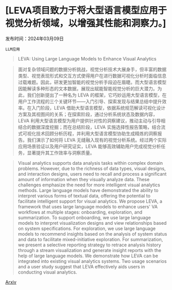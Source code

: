 # [LEVA项目致力于将大型语言模型应用于视觉分析领域，以增强其性能和洞察力。]

发布时间：2024年03月09日

`LLM应用`

> LEVA: Using Large Language Models to Enhance Visual Analytics

> 面对复杂领域问题的数据分析挑战，视觉分析技术大展身手，但丰富的数据类型、视觉表现形式和交互方式使得用户在进行数据可视化分析时面临信息过载难题。因此，研发更加智能的视觉分析手段迫在眉睫。而大型语言模型因能解读多种形态的文本数据，展现出赋能智能视觉分析的巨大潜力。为此，我们创新提出了一种名为 LEVA 的框架，它巧妙运用大型语言模型，在用户工作流程的三个关键环节——入门引导、探索发现与结果总结中提升效率。在入门阶段，LEVA 借助大型语言模型，依据系统规范解读可视化设计方案及其视图间的关系；在探索阶段，通过分析系统状态及数据内容，LEVA 利用大型语言模型为用户提供针对性的洞察建议，推动主动与引导相结合的数据深度挖掘；而在总结阶段，LEVA 实施选择性报告策略，结合流式可视化技术回顾分析历程，并利用大型语言模型协助生成精炼的洞察报告。我们演示了如何将 LEVA 无缝融入现有的视觉分析系统。经过两个实际应用场景验证以及用户研究证实，LEVA 能够高效辅助用户完成视觉分析任务，显著提升其工作效率与洞察质量。

> Visual analytics supports data analysis tasks within complex domain problems. However, due to the richness of data types, visual designs, and interaction designs, users need to recall and process a significant amount of information when they visually analyze data. These challenges emphasize the need for more intelligent visual analytics methods. Large language models have demonstrated the ability to interpret various forms of textual data, offering the potential to facilitate intelligent support for visual analytics. We propose LEVA, a framework that uses large language models to enhance users' VA workflows at multiple stages: onboarding, exploration, and summarization. To support onboarding, we use large language models to interpret visualization designs and view relationships based on system specifications. For exploration, we use large language models to recommend insights based on the analysis of system status and data to facilitate mixed-initiative exploration. For summarization, we present a selective reporting strategy to retrace analysis history through a stream visualization and generate insight reports with the help of large language models. We demonstrate how LEVA can be integrated into existing visual analytics systems. Two usage scenarios and a user study suggest that LEVA effectively aids users in conducting visual analytics.

[Arxiv](https://arxiv.org/abs/2403.05816)